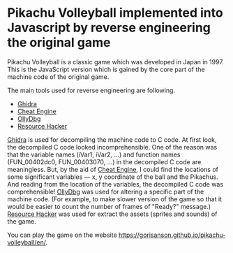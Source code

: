 # Pikachu Volleyball implemented into Javascript by reverse engineering the original game

Pikachu Volleyball is a classic game which was developed in Japan in 1997. This is the JavaScript version which is gained by the core part of the machine code of the original game.

The main tools used for reverse engineering are following.

- [Ghidra](https://ghidra-sre.org/)
- [Cheat Engine](https://www.cheatengine.org/)
- [OllyDbg](http://www.ollydbg.de/)
- [Resource Hacker](http://www.angusj.com/resourcehacker/)

[Ghidra](https://ghidra-sre.org/) is used for decompiling the machine code to C code. At first look, the decompiled C code looked incomprehensible. One of the reason was that the variable names (iVar1, iVar2, ...) and function names (FUN_00402dc0, FUN_00403070, ...) in the decompiled C code are meaningless. But, by the aid of [Cheat Engine](https://www.cheatengine.org/), I could find the locations of some significant variables &mdash; x, y coordinate of the ball and the Pikachus. And reading from the location of the variables, the decompiled C code was comprehensible! [OllyDbg](http://www.ollydbg.de/) was used for altering a specific part of the machine code. (For example, to make slower version of the game so that it would be easier to count the number of frames of "Ready?" message.) [Resource Hacker](http://www.angusj.com/resourcehacker/) was used for extract the assets (sprites and sounds) of the game.

You can play the game on the website https://gorisanson.github.io/pikachu-volleyball/en/.
